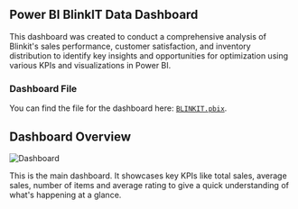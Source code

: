 ## Power BI BlinkIT Data Dashboard
This dashboard was created to conduct a comprehensive analysis of Blinkit's sales performance, customer satisfaction, and inventory distribution to identify key insights and opportunities for optimization using various KPIs and visualizations in Power BI.

### Dashboard File
You can find the file for the dashboard here: [`BLINKIT.pbix`](BLINKIT.pbix).  

## Dashboard Overview
 
![Dashboard](main/PowerBI%20analysis/Dashboard.png)

This is the main dashboard. It showcases key KPIs like total sales, average sales, number of items and average rating to give a quick understanding of what's happening at a glance.
